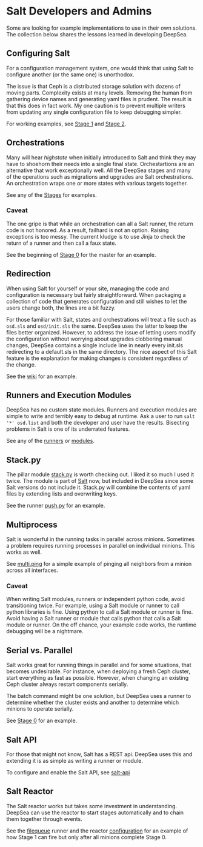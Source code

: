 # Salt Developers and Admins
Some are looking for example implementations to use in their own solutions.  The collection below shares the lessons learned in developing DeepSea.

## Configuring Salt
For a configuration management system, one would think that using Salt to configure another (or the same one) is unorthodox.

The issue is that Ceph is a distributed storage solution with dozens of moving parts.  Complexity exists at many levels.  Removing the human from gathering device names and generating yaml files is prudent.  The result is that this does in fact work.  My one caution is to prevent multiple writers from updating any single configuration file to keep debugging simpler.  

For working examples, see [Stage 1](https://github.com/SUSE/DeepSea/blob/master/srv/salt/ceph/stage/discovery/default.sls) and [Stage 2](https://github.com/SUSE/DeepSea/blob/master/srv/salt/ceph/stage/configure/default.sls).

## Orchestrations
Many will hear *highstate* when initially introduced to Salt and think they may have to shoehorn their needs into a single final state.  Orchestartions are an alternative that work exceptionally well.  All the DeepSea stages and many of the operations such as migrations and upgrades are Salt orchestrations.  An orchestration wraps one or more states with various targets together.  

See any of the [Stages](https://github.com/SUSE/DeepSea/tree/master/srv/salt/ceph/stage) for examples.

### Caveat
The one gripe is that while an orchestration can all a Salt runner, the return code is not honored.  As a result, failhard is not an option.  Raising exceptions is too messy.  The current kludge is to use Jinja to check the return of a runner and then call a faux state.

See the beginning of [Stage 0](https://github.com/SUSE/DeepSea/blob/master/srv/salt/ceph/stage/prep/master/default.sls#L1-L9) for the master for an example.

## Redirection
When using Salt for yourself or your site, managing the code and configuration is necessary but fairly straightforward.  When packaging a collection of code that generates configuration and still wishes to let the users change both, the lines are a bit fuzzy.

For those familiar with Salt, states and orchestrations will treat a file such as `osd.sls` and `osd/init.sls` the same.  DeepSea uses the latter to keep the files better organized.  However, to address the issue of letting users modify the configuration without worrying about upgrades clobbering manual changes, DeepSea contains a single include line in nearly every init.sls redirecting to a default.sls in the same directory.  The nice aspect of this Salt feature is the explanation for making changes is consistent regardless of the change.  

See the [wiki](https://github.com/SUSE/DeepSea/wiki#overriding-default-steps) for an example.

## Runners and Execution Modules
DeepSea has no custom state modules.  Runners and execution modules are simple to write and terribly easy to debug at runtime.  Ask a user to run `salt '*' osd.list` and both the developer and user have the results.  Bisecting problems in Salt is one of its underrated features.

See any of the [runners](https://github.com/SUSE/DeepSea/tree/master/srv/modules/runners) or [modules](https://github.com/SUSE/DeepSea/tree/master/srv/salt/_modules).

## Stack.py
The pillar module [stack.py](https://github.com/SUSE/DeepSea/blob/master/srv/modules/pillar/stack.py) is worth checking out.  I liked it so much I used it twice.  The module is part of [Salt](https://github.com/saltstack/salt/blob/develop/salt/pillar/stack.py) now, but included in DeepSea since some Salt versions do not include it.  Stack.py will combine the contents of yaml files by extending lists and overwriting keys.

See the runner [push.py](https://github.com/SUSE/DeepSea/blob/master/srv/modules/runners/push.py) for an example.

## Multiprocess
Salt is wonderful in the running tasks in parallel across minions.  Sometimes a problem requires running processes in parallel on individual minions.  This works as well.

See [multi.ping](https://github.com/SUSE/DeepSea/blob/master/srv/salt/_modules/multi.py#L189-L200) for a simple example of pinging all neighbors from a minion across all interfaces.

### Caveat
When writing Salt modules, runners or independent python code, avoid transitioning twice.  For example, using a Salt module or runner to call python libraries is fine.  Using python to call a Salt module or runner is fine.  Avoid having a Salt runner or module that calls python that calls a Salt module or runner.  On the off chance, your example code works, the runtime debugging will be a nightmare.

## Serial vs. Parallel
Salt works great for running things in parallel and for some situations, that becomes undesirable.  For instance, when deploying a fresh Ceph cluster, start everything as fast as possible.  However, when changing an existing Ceph cluster always restart components serially.  

The batch command might be one solution, but DeepSea uses a runner to determine whether the cluster exists and another to determine which minions to operate serially.

See [Stage 0](https://github.com/SUSE/DeepSea/blob/master/srv/salt/ceph/stage/prep/minion/default.sls#L25-L140) for an example.

## Salt API
For those that might not know, Salt has a REST api.  DeepSea uses this and extending it is as simple as writing a runner or module.  

To configure and enable the Salt API, see [salt-api](https://github.com/SUSE/DeepSea/tree/master/srv/salt/ceph/salt-api)

## Salt Reactor
The Salt reactor works but takes some investment in understanding.  DeepSea can use the reactor to start stages automatically and to chain them together through events.  

See the [filequeue](https://github.com/SUSE/DeepSea/blob/master/srv/modules/runners/filequeue.py) runner and the reactor [configuration](https://github.com/SUSE/DeepSea/blob/master/etc/salt/master.d/reactor.conf) for an example of how Stage 1 can fire but only after all minions complete Stage 0.
